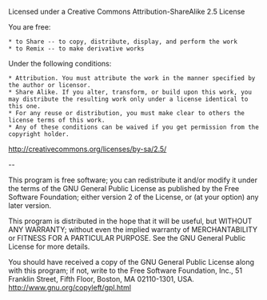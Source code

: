 Licensed under a Creative Commons Attribution-ShareAlike 2.5 License

You are free:

    * to Share -- to copy, distribute, display, and perform the work
    * to Remix -- to make derivative works

Under the following conditions:

    * Attribution. You must attribute the work in the manner specified by the author or licensor.
    * Share Alike. If you alter, transform, or build upon this work, you may distribute the resulting work only under a license identical to this one.
    * For any reuse or distribution, you must make clear to others the license terms of this work.
    * Any of these conditions can be waived if you get permission from the copyright holder.

http://creativecommons.org/licenses/by-sa/2.5/

--

This program is free software; you can redistribute it and/or
modify it under the terms of the GNU General Public License
as published by the Free Software Foundation; either version 2
of the License, or (at your option) any later version.

This program is distributed in the hope that it will be useful,
but WITHOUT ANY WARRANTY; without even the implied warranty of
MERCHANTABILITY or FITNESS FOR A PARTICULAR PURPOSE.  See the
GNU General Public License for more details.

You should have received a copy of the GNU General Public License
along with this program; if not, write to the Free Software
Foundation, Inc., 51 Franklin Street, Fifth Floor, Boston, MA  02110-1301, USA.
http://www.gnu.org/copyleft/gpl.html
